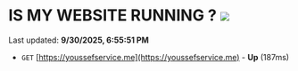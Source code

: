 # IS MY WEBSITE RUNNING ? [![](https://img.shields.io/static/v1?label=Sponsor&message=%E2%9D%A4&logo=GitHub&color=%23fe8e86)](https://github.com/sponsors/Youssef-Lehmam)

Last updated: **9/30/2025, 6:55:51 PM**

- `GET` [https://youssefservice.me](https://youssefservice.me) - **Up** (187ms)
